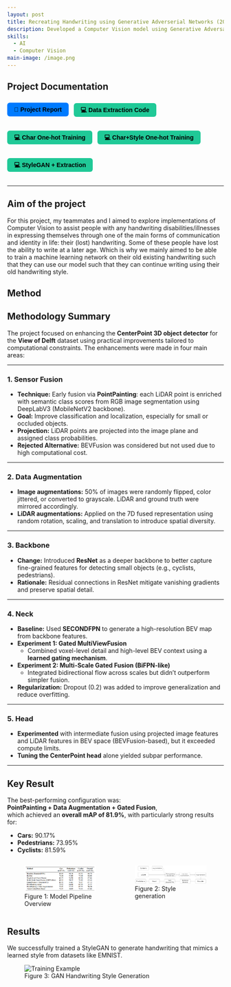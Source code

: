 ```yaml
---
layout: post
title: Recreating Handwriting using Generative Adverserial Networks (2025)
description: Developed a Computer Vision model using Generative Adversarial Networks (GANs) to recreate personalized handwriting styles, enabling the generation of handwritten text from style inputs using datasets like MNIST, NIST, and custom handwriting samples. 
skills:
  - AI
  - Computer Vision
main-image: /image.png
---
```

## Project Documentation
<div style="display: flex; flex-wrap: wrap; gap: 12px; margin-bottom: 20px;">

  <a href="https://hackmd.io/@jasperwelgemoed/Bk8wh2Sjx" target="_blank" style="
    background-color: #007bff;
    color: black;
    padding: 8px 16px;
    border-radius: 6px;
    text-decoration: none;
    font-weight: bold;
    font-family: sans-serif;">
    📄 Project Report
  </a>

  <a href="https://colab.research.google.com/drive/17uTkq5Dj2RDwaOkxgT3SqELEoRYLTl47?usp=sharing" target="_blank" style="
    background-color: #20c997;
    color: black;
    padding: 8px 16px;
    border-radius: 6px;
    text-decoration: none;
    font-weight: bold;
    font-family: sans-serif;">
    💻 Data Extraction Code
  </a>

  <a href="https://colab.research.google.com/drive/162i1A9PvQPk1pWAMXpI4sF0svXwUVVTT?usp=sharing" target="_blank" style="
    background-color: #20c997;
    color: black;
    padding: 8px 16px;
    border-radius: 6px;
    text-decoration: none;
    font-weight: bold;
    font-family: sans-serif;">
    💻 Char One-hot Training
  </a>

  <a href="https://colab.research.google.com/drive/15fV1xdnsQa_IY56wmCsjLJg7CLByYHdi#scrollTo=Gq6eUDbDqNwp" target="_blank" style="
    background-color: #20c997;
    color: black;
    padding: 8px 16px;
    border-radius: 6px;
    text-decoration: none;
    font-weight: bold;
    font-family: sans-serif;">
    💻 Char+Style One-hot Training
  </a>

  <a href="https://colab.research.google.com/drive/17nQXRduWsscCrEuTa0UI-Qaxis3ZdfsGB?usp=sharing" target="_blank" style="
    background-color: #20c997;
    color: black;
    padding: 8px 16px;
    border-radius: 6px;
    text-decoration: none;
    font-weight: bold;
    font-family: sans-serif;">
    💻 StyleGAN + Extraction
  </a>

</div>

---

## Aim of the project

For this project, my teammates and I aimed to explore implementations of Computer Vision to assist people with any handwriting disabilities/illnesses in expressing themselves through one of the main forms of communication and identity in life: their (lost) handwriting. Some of these people have lost the ability to write at a later age. Which is why we mainly aimed to be able to train a machine learning network on their old existing handwriting such that they can use our model such that they can continue writing using their old handwriting style.

## Method

## Methodology Summary

The project focused on enhancing the **CenterPoint 3D object detector** for the **View of Delft** dataset using practical improvements tailored to computational constraints. The enhancements were made in four main areas:

---

### 1. Sensor Fusion
- **Technique:** Early fusion via **PointPainting**: each LiDAR point is enriched with semantic class scores from RGB image segmentation using DeepLabV3 (MobileNetV2 backbone).
- **Goal:** Improve classification and localization, especially for small or occluded objects.
- **Projection:** LiDAR points are projected into the image plane and assigned class probabilities.
- **Rejected Alternative:** BEVFusion was considered but not used due to high computational cost.

---

### 2. Data Augmentation
- **Image augmentations:** 50% of images were randomly flipped, color jittered, or converted to grayscale. LiDAR and ground truth were mirrored accordingly.
- **LiDAR augmentations:** Applied on the 7D fused representation using random rotation, scaling, and translation to introduce spatial diversity.

---

### 3. Backbone
- **Change:** Introduced **ResNet** as a deeper backbone to better capture fine-grained features for detecting small objects (e.g., cyclists, pedestrians).
- **Rationale:** Residual connections in ResNet mitigate vanishing gradients and preserve spatial detail.

---

### 4. Neck
- **Baseline:** Used **SECONDFPN** to generate a high-resolution BEV map from backbone features.
- **Experiment 1: Gated MultiViewFusion**
  - Combined voxel-level detail and high-level BEV context using a **learned gating mechanism**.
- **Experiment 2: Multi-Scale Gated Fusion (BiFPN-like)**
  - Integrated bidirectional flow across scales but didn’t outperform simpler fusion.
- **Regularization:** Dropout (0.2) was added to improve generalization and reduce overfitting.

---

### 5. Head
- **Experimented** with intermediate fusion using projected image features and LiDAR features in BEV space (BEVFusion-based), but it exceeded compute limits.
- **Tuning the CenterPoint head** alone yielded subpar performance.

---

## Key Result
The best-performing configuration was:  
**PointPainting + Data Augmentation + Gated Fusion**,  
which achieved an **overall mAP of 81.9%**, with particularly strong results for:
- **Cars:** 90.17%  
- **Pedestrians:** 73.95%  
- **Cyclists:** 81.59%


<div style="display: flex; gap: 10px; justify-content: center; align-items: flex-start;">
  

  <figure>
  <img src="/_projects/CenterpointProject/AMPResults.png" alt="StyleGAN diagram" width="400">
  <figcaption>Figure 1: Model Pipeline Overview</figcaption>
  </figure>
  
  <figure>
  <img src="/_projects/CenterpointProject/Pipeline.png" alt="Latent vector mixing" width="400">
  <figcaption>Figure 2: Style generation</figcaption>
  </figure>
  
  
</div>

## Results

We successfully trained a StyleGAN to generate handwriting that mimics a learned style from datasets like EMNIST.

<figure>
  <img src="/_projects/GANComputerVisionProject/GANGeneration.gif" alt="Training Example" width="400">
  <figcaption>Figure 3: GAN Handwriting Style Generation</figcaption>
</figure>
<br>


   
